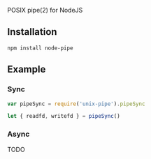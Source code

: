 POSIX pipe(2) for NodeJS

## Installation

```
npm install node-pipe
```

## Example

### Sync

```javascript
var pipeSync = require('unix-pipe').pipeSync

let { readfd, writefd } = pipeSync()
```

### Async

TODO
